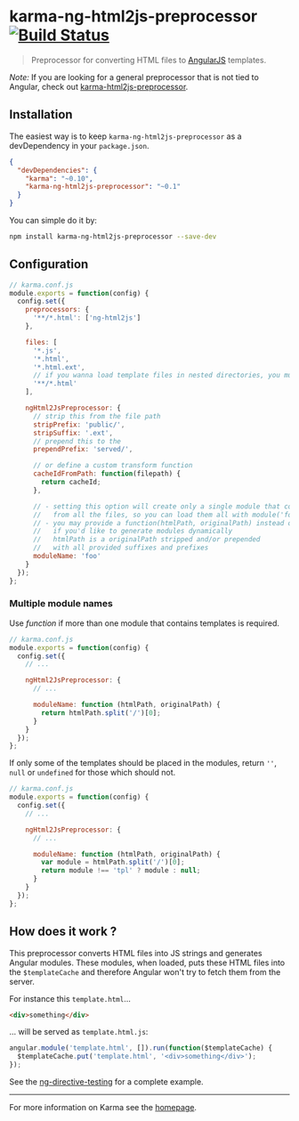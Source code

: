 # karma-ng-html2js-preprocessor [![Build Status](https://travis-ci.org/karma-runner/karma-ng-html2js-preprocessor.svg?branch=master)](https://travis-ci.org/karma-runner/karma-ng-html2js-preprocessor)

> Preprocessor for converting HTML files to [AngularJS](http://angularjs.org/) templates.

*Note:* If you are looking for a general preprocessor that is not tied to Angular, check out [karma-html2js-preprocessor](https://github.com/karma-runner/karma-html2js-preprocessor).

## Installation

The easiest way is to keep `karma-ng-html2js-preprocessor` as a devDependency in your `package.json`.
```json
{
  "devDependencies": {
    "karma": "~0.10",
    "karma-ng-html2js-preprocessor": "~0.1"
  }
}
```

You can simple do it by:
```bash
npm install karma-ng-html2js-preprocessor --save-dev
```

## Configuration
```js
// karma.conf.js
module.exports = function(config) {
  config.set({
    preprocessors: {
      '**/*.html': ['ng-html2js']
    },

    files: [
      '*.js',
      '*.html',
      '*.html.ext',
      // if you wanna load template files in nested directories, you must use this
      '**/*.html'
    ],

    ngHtml2JsPreprocessor: {
      // strip this from the file path
      stripPrefix: 'public/',
      stripSuffix: '.ext',
      // prepend this to the
      prependPrefix: 'served/',

      // or define a custom transform function
      cacheIdFromPath: function(filepath) {
        return cacheId;
      },

      // - setting this option will create only a single module that contains templates
      //   from all the files, so you can load them all with module('foo')
      // - you may provide a function(htmlPath, originalPath) instead of a string
      //   if you'd like to generate modules dynamically
      //   htmlPath is a originalPath stripped and/or prepended
      //   with all provided suffixes and prefixes
      moduleName: 'foo'
    }
  });
};
```

### Multiple module names

Use *function* if more than one module that contains templates is required.

```js
// karma.conf.js
module.exports = function(config) {
  config.set({
    // ...

    ngHtml2JsPreprocessor: {
      // ...

      moduleName: function (htmlPath, originalPath) {
        return htmlPath.split('/')[0];
      }
    }
  });
};
```

If only some of the templates should be placed in the modules,
return `''`, `null` or `undefined` for those which should not.

```js
// karma.conf.js
module.exports = function(config) {
  config.set({
    // ...

    ngHtml2JsPreprocessor: {
      // ...

      moduleName: function (htmlPath, originalPath) {
        var module = htmlPath.split('/')[0];
        return module !== 'tpl' ? module : null;
      }
    }
  });
};
```


## How does it work ?

This preprocessor converts HTML files into JS strings and generates Angular modules. These modules, when loaded, puts these HTML files into the `$templateCache` and therefore Angular won't try to fetch them from the server.

For instance this `template.html`...
```html
<div>something</div>
```
... will be served as `template.html.js`:
```js
angular.module('template.html', []).run(function($templateCache) {
  $templateCache.put('template.html', '<div>something</div>');
});
```

See the [ng-directive-testing](https://github.com/vojtajina/ng-directive-testing) for a complete example.

----

For more information on Karma see the [homepage].


[homepage]: http://karma-runner.github.com
